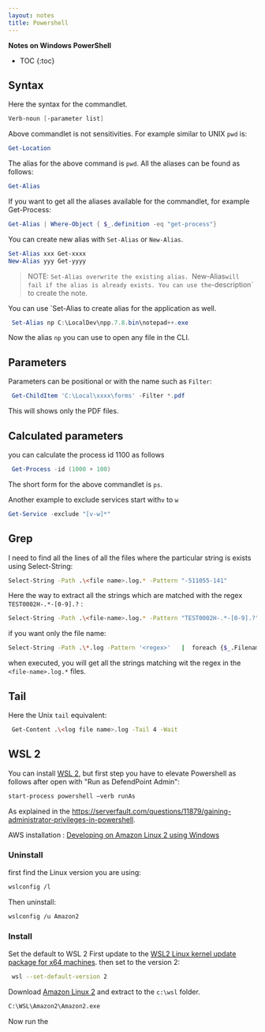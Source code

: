 ```yaml
---
layout: notes 
title: Powershell
---
```


**Notes on Windows PowerShell**

* TOC
{:toc}

## Syntax
Here the syntax for the commandlet.
```powershell
Verb-noun [-parameter list]
```
Above commandlet is not sensitivities.
For example similar to UNIX `pwd` is:
```powershell
Get-Location
```
The alias for the above command is `pwd`. All the aliases can be found as follows:
```powershell
Get-Alias
```
If you want to get all the aliases available for the commandlet, for example Get-Process:
```powershell
Get-Alias | Where-Object { $_.definition -eq "get-process"}
```
You can create new alias with `Set-Alias` or `New-Alias`.
```powershell
Set-Alias xxx Get-xxxx
New-Alias yyy Get-yyyy
```
> NOTE: `Set-Alias overwrite the existing alias. `New-Alias` will fail if the alias is already exists. You can use the `-description` to create the note.

You can use `Set-Alias to create alias for the application as well.
```powershell
 Set-Alias np C:\LocalDev\npp.7.8.bin\notepad++.exe
```
Now the alias `np` you can use to open any file in the CLI.



## Parameters

Parameters can be positional or with the name such as `Filter`:
```powershell
 Get-ChildItem 'C:\Local\xxxx\forms' -Filter *.pdf
```
 This will shows only the PDF files.
 
## Calculated parameters

you can calculate the process id 1100 as follows
```powershell
 Get-Process -id (1000 + 100)
```
The short form for the above commandlet is `ps`.

Another example to exclude services start with`v` to `w` 
```powershell
Get-Service -exclude "[v-w]*"
```

## Grep 
I need to find all the lines of all the files where the particular string is exists using Select-String:
```bash
Select-String -Path .\<file name>.log.* -Pattern "-511055-141"
```
Here the way to extract all the strings which are matched with the regex `TEST0002H-.*-[0-9].?` :
```bash
Select-String -Path .\<file-name>.log.* -Pattern "TEST0002H-.*-[0-9].?" -AllMatches |  % { $_.Matches } | % {$_.Value } | select -Unique
```
if you  want only the file name:
```bash
Select-String -Path .\*.log -Pattern '<regex>'   |  foreach {$_.Filename} | select -Unique
```
when executed, you will get all the strings matching wit the regex in the `<file-name>.log.*` files.

## Tail
Here the Unix `tail` equivalent:

```bash  
 Get-Content .\<log file name>.log -Tail 4 -Wait
 ```
## WSL 2
You can install [WSL 2](https://docs.microsoft.com/en-us/windows/wsl/install-win10), but first step you have to elevate Powershell as follows after open with "Run as DefendPoint Admin":
```bash
start-process powershell –verb runAs
```
As explained in the https://serverfault.com/questions/11879/gaining-administrator-privileges-in-powershell.

AWS installation : [Developing on Amazon Linux 2 using Windows](https://aws.amazon.com/blogs/developer/developing-on-amazon-linux-2-using-windows/)
### Uninstall
first find the Linux version you are using:
```bash
wslconfig /l
```
Then uninstall:
```bash
wslconfig /u Amazon2
```
### Install
Set the default to WSL 2
First update to the [WSL2 Linux kernel update package for x64 machines](https://wslstorestorage.blob.core.windows.net/wslblob/wsl_update_x64.msi). then set to the version 2:
```bash
 wsl --set-default-version 2
```
Download [Amazon Linux 2](https://github.com/yosukes-dev/AmazonWSL/releases/download/2.0.20200722.0-update.2/Amazon2.zip) and extract to the `c:\wsl` folder.
```bash
C:\WSL\Amazon2\Amazon2.exe
``` 
Now run the


<!--stackedit_data:
eyJoaXN0b3J5IjpbLTE2NjU5MDg1NzgsMTU0MTc3NzU4OSwxMz
gzNjA4Njg1LC0xMzQ5NzgxNDE5LC0xMzQ1ODg3MDk2LDEyNDkz
MDM4MTQsLTI1NDg2MjM0Nyw4MTM1NTA3MSw1NTI1MzIxNDcsMT
AzOTc0NTQ1NSwtMTU0MTQzODIxMiwxNzcxODAwODg0LDc3MjU2
NTQ0N119
-->